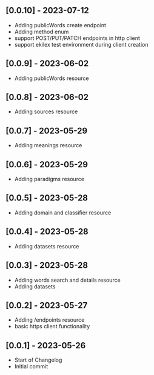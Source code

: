 ## [0.0.10] - 2023-07-12

-   Adding publicWords create endpoint
-   Adding method enum
-   support POST/PUT/PATCH endpoints in http client
-   support ekilex test environment during client creation

## [0.0.9] - 2023-06-02

-   Adding publicWords resource

## [0.0.8] - 2023-06-02

-   Adding sources resource

## [0.0.7] - 2023-05-29

-   Adding meanings resource

## [0.0.6] - 2023-05-29

-   Adding paradigms resource

## [0.0.5] - 2023-05-28

-   Adding domain and classifier resource

## [0.0.4] - 2023-05-28

-   Adding datasets resource

## [0.0.3] - 2023-05-28

-   Adding words search and details resource
-   Adding datasets

## [0.0.2] - 2023-05-27

-   Adding /endpoints resource
-   basic https client functionality

## [0.0.1] - 2023-05-26

-   Start of Changelog
-   Initial commit
